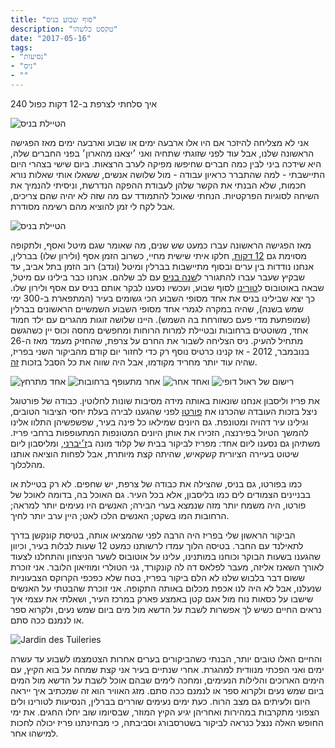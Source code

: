 ```yaml
---
title: "סוף שבוע בניס"
description: "טקסט כלשהו"
date: "2017-05-16"
tags:
- "נסיעות"
- "ניס"
- ""
---
```


איך סלחתי לצרפת ב-12 דקות כפול 240

![הטיילת בניס](https://air-freelance.com/photos/a-nice-weekend1.jpg "הטיילת בניס")

אני לא מצליחה להיזכר אם היו אלו ארבעה ימים או שבוע וארבעה ימים מאז הפגישה הראשונה שלנו, אבל עוד לפני שזוגתי שתחיה ואני ׳יצאנו מהארון׳ בפני החברים שלה, היא שידכה ביני לבין כמה חברים שחיפשו מפיקה לערב הרצאות. ביום שישי בצהרי היום התיישבתי - למה שהתברר כראיון עבודה - מול שלושה אנשים, ששאלו אותי שאלות נורא חכמות, שלא הבנתי את הקשר שלהן לעבודת ההפקה הנדרשת, וניסיתי להנמיך את השיחה לסוגיות הפרקטיות. הנחתי שאוכל להתמודד עם מה שזה לא יהיה שהם צריכים, אבל לקח לי זמן להוציא מהם רשימה מסודרת.

![הטיילת בניס](https://air-freelance.com/photos/a-nice-weekend2.jpg "הטיילת בניס")

מאז הפגישה הראשונה עברו כמעט שש שנים, מה שאומר שגם מיטל ואסף, ולתקופה מסוימת גם [12 דקות](https://www.12dakot.com), חלקו איתי שישית מחיי, כשרוב הזמן אסף (ולירון שלו) בברלין, אנחנו נודדות בין ערים ובסוף מתיישבות בברלין ומיטל (ונדב) רוב הזמן בתל אביב, עד שבקיץ שעבר עברו להתגורר ל[שנה בניס](https://ayearinnice.com) עם לב שלהם. אנחנו כבר בילינו עם מיטל, שבאה באוטובוס ל[טורינו](../all-you-need-is-polenta) לסוף שבוע, ועכשיו נסענו לבקר אותם בניס עם אסף ולירון שלו. כך יצא שבילינו בניס את אחד מסופי השבוע הכי גשומים בעיר (המתפארת ב-300 ימי שמש בשנה), שהיה במקרה לגמרי אחד מסופי השבוע השמשיים הראשונים בברלין (שמופתעת מדי פעם כשזורחת בה השמש). היינו שלושה זוגות מהגרים עם ילד חמוד אחד, משוטטים ברחובות ובטיילת למרות הרוחות ומחפשים מחסה וכוס יין כשהגשם מתחיל להעיק. ניס הצליחה לשבור את החרם על צרפת, שהחזיק מעמד מאז ה-26 בנובמבר, 2012 - אז קנינו כרטיס נוסף רק כדי לחזור יום קודם מהביקור השני בפריז, שהיה עוד יותר מחריד מקודמו, אבל היה שווה את כל הסבל בזכות [זה](https://www.grandpalais.fr/en/event/edward-hopper).

<section class="infinity">

![אחד מתרחץ](https://air-freelance.com/photos/a-nice-weekend3.jpg "אחד מתרחץ")
![אחר מתעופף ברחובות](https://air-freelance.com/photos/a-nice-weekend4.jpg "אחר מתעופף ברחובות")
![ואחד אחר](https://air-freelance.com/photos/a-nice-weekend5.jpg "ואחד אחר")
![רישום של ראול דופי](https://air-freelance.com/photos/a-nice-weekend6.jpg "רישום של ראול דופי")
</section>

את פריז וליסבון אנחנו שונאות באותה מידה מסיבות שונות לחלוטין. כבודה של פורטוגל ניצל בזכות העובדה שהכרנו את [פורטו](../postporto) לפני שהגענו לבירה בעלת יחסי הציבור הטובים, וגילינו עיר דהויה ומטונפת. גם היונים שמילאו כל פינה בעיר, שפשפשיהן התלוו אלינו להמשך הטיול בפירנצה, הזכירו את אותן היונים המטונפות המתעופפות ברחבי פריז. משתיהן גם נסענו ליום אחד: מפריז לביקור בבית של קלוד מונה ב[ז׳יברני](https://www.flickr.com/photos/lironmil/sets/72157631115807954), ומליסבון ליום שיטוט בעיירה הציורית קשקאיש, שהיתה קצת מיותרת, אבל לפחות הוציאה אותנו מהלכלוך.

כמו בפורטו, גם בניס, שהצילה את כבודה של צרפת, יש שחפים. לא רק בטיילת או בבניינים הצמודים לים כמו בליסבון, אלא בכל העיר. גם האוכל בה, בדומה לאוכל של פורטו, היה משמח יותר מזה שנמצא בערי הבירה; האנשים היו נעימים יותר למראה; הרחובות המו בשקט; האנשים הלכו לאט; היין ערב יותר לחיך.

הביקור הראשון שלי בפריז היה הרבה לפני שהמציאו אותה, בטיסת קונקשן בדרך לתאילנד עם החבר. בטיסה הלוך עמדו לרשותנו כמעט 12 שעות לבלות בעיר, וכיוון שהגענו בשעות הבוקר וכוחנו במותנינו, עלינו על אוטובוס לשער הניצחון והתחלנו לצעוד לאורך השאנז אליזה, מעבר לפלאס דה לה קונקורד, גני הטולרי ומוזיאון הלובר. אני זוכרת ששום דבר בלבוש שלנו לא הלם ביקור בפריז, בטח שלא כפכפי הקרוקס הצבעוניות שנעלנו, אבל לא היה לנו אכפת מכלום באותה התקופה. אני זוכרת שהבטתי על האנשים שישבו על כסאות נוח מול אגם קטן באמצע פארק במרכז העיר, ושאלתי את עצמי איך נראים החיים כשיש לך אפשרות לשבת על הדשא מול מים ביום שמש נעים, ולקרוא ספר או לנמנם ככה סתם.

![Jardin des Tuileries](https://air-freelance.com/photos/a-nice-weekend7.jpg "גם כשבאתי איתה ב-2012 הם עדיין ישבו מול המים ביום שמש נעים")

והחיים האלו טובים יותר, הבנתי כשהביקורים בערים אחרות הצטמצמו לשבוע עד עשרה ימים ואני הפכתי מנוודית למהגרת. אחרי שנתיים בעיר אני קצת שמחה על בוא הקיץ, עם הימים הארוכים והלילות הנעימים, ומחכה לימים שבהם אוכל לשבת על הדשא מול המים ביום שמש נעים ולקרוא ספר או לנמנם ככה סתם. מזג האוויר הוא זה שמכתיב איך ייראה היום ולעיתים גם מצב הרוח. כעת ימים נעימים שוררים בברלין, הנסיעות לטורינו ולים הצפוני מתקרבות במהירות ואחריהן יגיע הקיץ המוזר, שבסיומו שוב יחלו החגים. את ימי החופש האלה ננצל כנראה לביקור בשטרסבורג וסביבתה, כי מבחינתנו פריז יכולה לחכות למישהו אחר.

